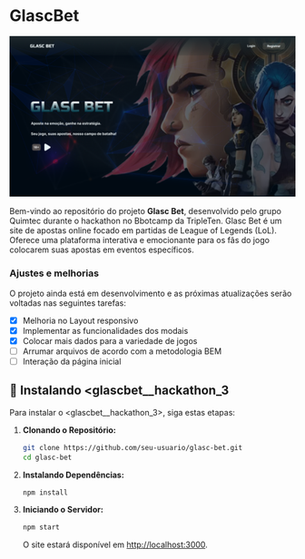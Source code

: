 # GlascBet
<img src="./images/Homepage.png" alt="LogoGlascBet">

Bem-vindo ao repositório do projeto **Glasc Bet**, desenvolvido pelo grupo Quimtec durante o hackathon no Bbotcamp da TripleTen. 
Glasc Bet é um site de apostas online focado em partidas de League of Legends (LoL). Oferece uma plataforma interativa e emocionante para os fãs do jogo colocarem suas apostas em eventos específicos.

### Ajustes e melhorias

O projeto ainda está em desenvolvimento e as próximas atualizações serão voltadas nas seguintes tarefas:

- [x] Melhoria no Layout responsivo
- [x] Implementar as funcionalidades dos modais
- [x] Colocar mais dados para a variedade de jogos 
- [ ] Arrumar arquivos de acordo com a metodologia BEM
- [ ] Interação da página inicial 

## 🚀 Instalando <glascbet__hackathon_3
>

Para instalar o <glascbet__hackathon_3>, siga estas etapas:

1. **Clonando o Repositório:**

    ```bash
    git clone https://github.com/seu-usuario/glasc-bet.git
    cd glasc-bet
    ```

2. **Instalando Dependências:**

    ```bash
    npm install
    ```

3. **Iniciando o Servidor:**

    ```bash
    npm start
    ```

    O site estará disponível em [http://localhost:3000](http://localhost:3000).

